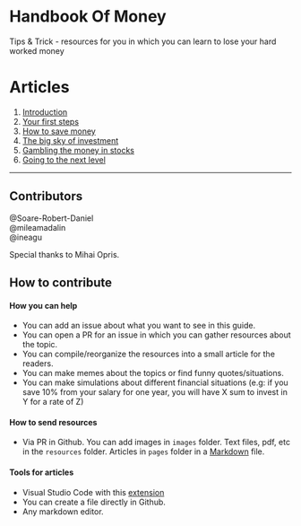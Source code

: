 # Handbook Of Money
Tips &amp; Trick - resources for you in which you can learn to lose your hard worked money

# Articles

1. [Introduction](pages/introduction.md)
2. [Your first steps](pages/first-step.md)
3. [How to save money](pages/save-money.md)
4. [The big sky of investment](pages/introduction-to-investment.md)
5. [Gambling the money in stocks](pages/reading-charts.md)
6. [Going to the next level](pages/scripting.md)

----

## Contributors

@Soare-Robert-Daniel  
@mileamadalin  
@ineagu  

Special thanks to Mihai Opris.

## How to contribute

#### How **you** can help
- You can add an issue about what you want to see in this guide.
- You can open a PR for an issue in which you can gather resources about the topic.
- You can compile/reorganize the resources into a small article for the readers.
- You can make memes about the topics or find funny quotes/situations.
- You can make simulations about different financial situations (e.g: if you save 10% from your salary for one year, you will have X sum to invest in Y for a rate of Z)

#### How to send resources

- Via PR in Github. You can add images in `images` folder. Text files, pdf, etc in the `resources` folder. Articles in `pages` folder in a [Markdown](https://www.markdownguide.org/getting-started/) file.
#### Tools for articles

- Visual Studio Code with this [extension](https://marketplace.visualstudio.com/items?itemName=yzhang.markdown-all-in-one)
- You can create a file directly in Github.
- Any markdown editor.